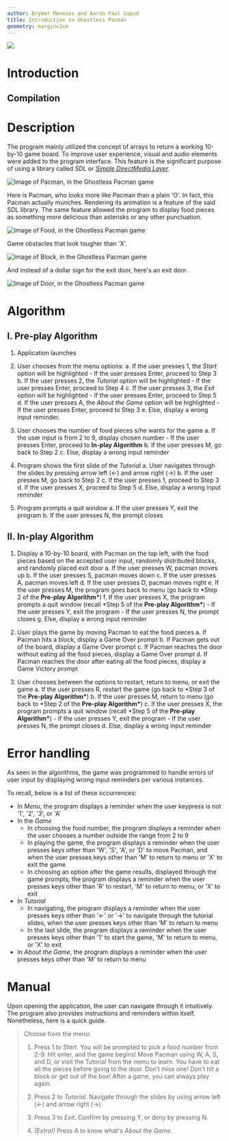 ```yaml
---
author: Brymer Meneses and Aaron Paul Gapud
title: Introduction to Ghostless Pacman
geometry: margin=2cm
---
```


![](https://i.imgur.com/QEg8UpR.png)

# Introduction

## Compilation

# Description

The program mainly utilized the concept of arrays to return a working 10-by-10 game board. To improve user experience, visual and audio elements were added to the program interface. This feature is the significant purpose of using a library called _SDL_ or _[Simple DirectMedia Layer](https://www.libsdl.org/)_.

![Image of Pacman, in the Ghostless Pacman game](https://i.imgur.com/wP7ynGR.png)

Here is Pacman, who looks more like Pacman than a plain 'O'. In fact, this Pacman actually munches. Rendering its animation is a feature of the said SDL library. The same feature allowed the program to display food pieces as something more delicious than asterisks or any other punctuation.

>
>

![Image of Food, in the Ghostless Pacman game](https://i.imgur.com/jppJPvC.png)

Game obstacles that look tougher than 'X'.

![Image of Block, in the Ghostless Pacman game](https://i.imgur.com/10PmFAi.png)

>
>

And instead of a dollar sign for the exit door, here's an exit door.

![Image of Door, in the Ghostless Pacman game](https://i.imgur.com/d2olp1M.png)

# Algorithm

## I. Pre-play Algorithm

1. Application launches

2. User chooses from the menu options:
   a. If the user presses 1, the _Start_ option will be highlighted - If the user presses Enter, proceed to Step 3
   b. If the user presses 2, the _Tutorial_ option will be highlighted - If the user presses Enter, proceed to Step 4
   c. If the user presses 3, the _Exit_ option will be highlighted - If the user presses Enter, proceed to Step 5
   d. If the user presses A, the _About the Game_ option will be highlighted - If the user presses Enter, proceed to Step 3
   e. Else, display a wrong input reminder.

3. User chooses the number of food pieces s/he wants for the game
   a. If the user input is from 2 to 9, display chosen number - If the user presses Enter, proceed to **In-play Algorithm**
   b. If the user presses M, go back to Step 2
   c. Else, display a wrong input reminder

4. Program shows the first slide of the _Tutorial_
   a. User navigates through the slides by pressing arrow left (←) and arrow right (→)
   b. If the user presses M, go back to Step 2
   c. If the user presses 1, proceed to Step 3
   d. If the user presses X, proceed to Step 5
   d. Else, display a wrong input reminder
5. Program prompts a quit window
   a. If the user presses Y, exit the program
   b. If the user presses N, the prompt closes

## II. In-play Algorithm

1. Display a 10-by-10 board, with Pacman on the top left, with the food pieces based on the accepted user input, randomly distributed blocks, and randomly placed exit door
   a. If the user presses W, pacman moves up
   b. If the user presses S, pacman moves down
   c. If the user presses A, pacman moves left
   d. If the user presses D, pacman moves right
   e. If the user presses M, the program goes back to menu (go back to \*Step 2 of the **Pre-play Algorithm\***)
   f. If the user presses X, the program prompts a quit window (recall \*Step 5 of the **Pre-play Algorithm\***) - If the user presses Y, exit the program - If the user presses N, the prompt closes
   g. Else, display a wrong input reminder
2. User plays the game by moving Pacman to eat the food pieces
   a. If Pacman hits a block, display a Game Over prompt
   b. If Pacman gets out of the board, display a Game Over prompt
   c. If Pacman reaches the door without eating all the food pieces, display a Game Over prompt
   d. If Pacman reaches the door after eating all the food pieces, display a Game Victory prompt

3. User chooses between the options to restart, return to menu, or exit the game
   a. If the user presses R, restart the game (go back to \*Step 3 of the **Pre-play Algorithm\***)
   b. If the user presses M, return to menu (go back to \*Step 2 of the **Pre-play Algorithm\***)
   c. If the user presses X, the program prompts a quit window (recall \*Step 5 of the **Pre-play Algorithm\***) - If the user presses Y, exit the program - If the user presses N, the prompt closes
   d. Else, display a wrong input reminder

# Error handling

As seen in the algorithms, the game was programmed to handle errors of user input by displaying wrong input reminders per various instances.

To recall, below is a list of these occurrences:

- In _Menu_, the program displays a reminder when the user keypress is not '1', '2', '3', or 'A'
- In the _Game_
  - In choosing the food number, the program displays a reminder when the user chooses a number outside the range from 2 to 9
  - In playing the game, the program displays a reminder when the user presses keys other than 'W', 'S', 'A', or 'D' to move Pacman, and when the user presses keys other than 'M' to return to menu or 'X' to exit the game
  - In choosing an option after the game results, displayed through the game prompts, the program displays a reminder when the user presses keys other than 'R' to restart, 'M' to return to menu, or 'X' to exit
- In _Tutorial_
  - In navigating, the program displays a reminder when the user presses keys other than '←' or '→' to navigate through the tutorial slides, when the user presses keys other than 'M' to return to menu
  - In the last slide, the program displays a reminder when the user presses keys other than '1' to start the game, 'M' to return to menu, or 'X' to exit
- In _About the Game_, the program displays a reminder when the user presses keys other than 'M' to return to menu

# Manual

Upon opening the application, the user can navigate through it intuitively. The program also provides instructions and reminders within itself. Nonetheless, here is a quick guide.

> Choose from the menu:
>
> 1. Press 1 to _Start._ You will be prompted to pick a food number from 2-9. Hit enter, and the game begins! Move Pacman using W, A, S, and D, or visit the Tutorial from the menu to learn. You have to eat all the pieces before going to the door. Don’t miss one! Don’t hit a block or get out of the box! After a game, you can always play again.
>
> 2. Press 2 to _Tutorial._ Navigate through the slides by using arrow left (←) and arrow right (→)
>
> 3. Press 3 to _Exit._ Confirm by pressing Y, or deny by pressing N.
>
> 4. _(Extra!)_ Press A to know what's _About the Game._

